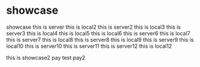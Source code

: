 # showcase

showcase
this is server
this is local2
this is server2
this is local3
this is server3
this is local4
this is local5
this is local6
this is server6
this is local7
this is server7
this is local8
this is server8
this is local9
this is server9
this is local10
this is server10
this is server11
this is server12
this is local12

this is showcase2
pay test
pay2